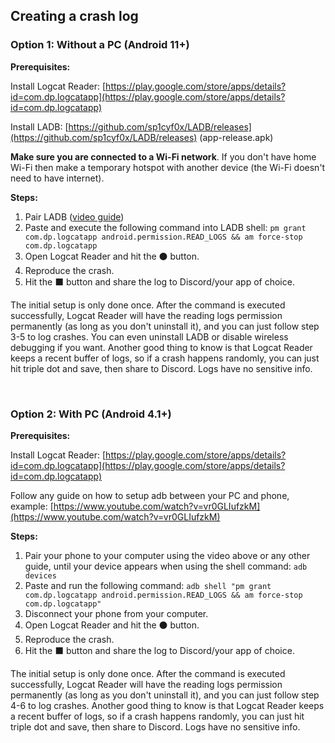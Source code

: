 ## Creating a crash log

### Option 1: Without a PC (Android 11+)
**Prerequisites:**

Install Logcat Reader: [https://play.google.com/store/apps/details?id=com.dp.logcatapp](https://play.google.com/store/apps/details?id=com.dp.logcatapp)

Install LADB: [https://github.com/sp1cyf0x/LADB/releases](https://github.com/sp1cyf0x/LADB/releases) (app-release.apk)

**Make sure you are connected to a Wi-Fi network**. If you don't have home Wi-Fi then make a temporary hotspot with another device (the Wi-Fi doesn't need to have internet).

**Steps:**
1. Pair LADB ([video guide](https://www.youtube.com/watch?v=4zKespn_OHg))
2. Paste and execute the following command into LADB shell: ```pm grant com.dp.logcatapp android.permission.READ_LOGS && am force-stop com.dp.logcatapp```
3. Open Logcat Reader and hit the ⚫ button.
4. Reproduce the crash.
5. Hit the ⬛ button and share the log to Discord/your app of choice.

The initial setup is only done once. After the command is executed successfully, Logcat Reader will have the reading logs permission permanently (as long as you don't uninstall it), and you can just follow step 3-5 to log crashes. You can even uninstall LADB or disable wireless debugging if you want. Another good thing to know is that Logcat Reader keeps a recent buffer of logs, so if a crash happens randomly, you can just hit triple dot and save, then share to Discord. Logs have no sensitive info.

᠎

### Option 2: With PC (Android 4.1+)
**Prerequisites:**

Install Logcat Reader: [https://play.google.com/store/apps/details?id=com.dp.logcatapp](https://play.google.com/store/apps/details?id=com.dp.logcatapp)

Follow any guide on how to setup adb between your PC and phone, example: [https://www.youtube.com/watch?v=vr0GLIufzkM](https://www.youtube.com/watch?v=vr0GLIufzkM)

**Steps:**
1. Pair your phone to your computer using the video above or any other guide, until your device appears when using the shell command: ```adb devices```
2. Paste and run the following command: ```adb shell "pm grant com.dp.logcatapp android.permission.READ_LOGS && am force-stop com.dp.logcatapp"```
3. Disconnect your phone from your computer.
4. Open Logcat Reader and hit the ⚫ button.
5. Reproduce the crash.
6. Hit the ⬛ button and share the log to Discord/your app of choice.

The initial setup is only done once. After the command is executed successfully, Logcat Reader will have the reading logs permission permanently (as long as you don't uninstall it), and you can just follow step 4-6 to log crashes. Another good thing to know is that Logcat Reader keeps a recent buffer of logs, so if a crash happens randomly, you can just hit triple dot and save, then share to Discord. Logs have no sensitive info.
